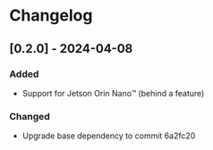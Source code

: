 # Changelog

## [0.2.0] - 2024-04-08

### Added

- Support for Jetson Orin Nano™ (behind a feature)

### Changed

- Upgrade base dependency to commit 6a2fc20